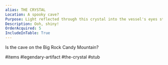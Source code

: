 ```yaml
---
alias: THE CRYSTAL
Location: A spooky cave?
Purpose: Light reflected through this crystal into the vessel's eyes starts the SOUL fusion reaction in the vessel's body
Description: Ooh, shiny!
OrderAcquired: 5
IncludeInTable: True
---
```


Is the cave on the Big Rock Candy Mountain?

#items  #legendary-artifact #the-crystal #stub 
